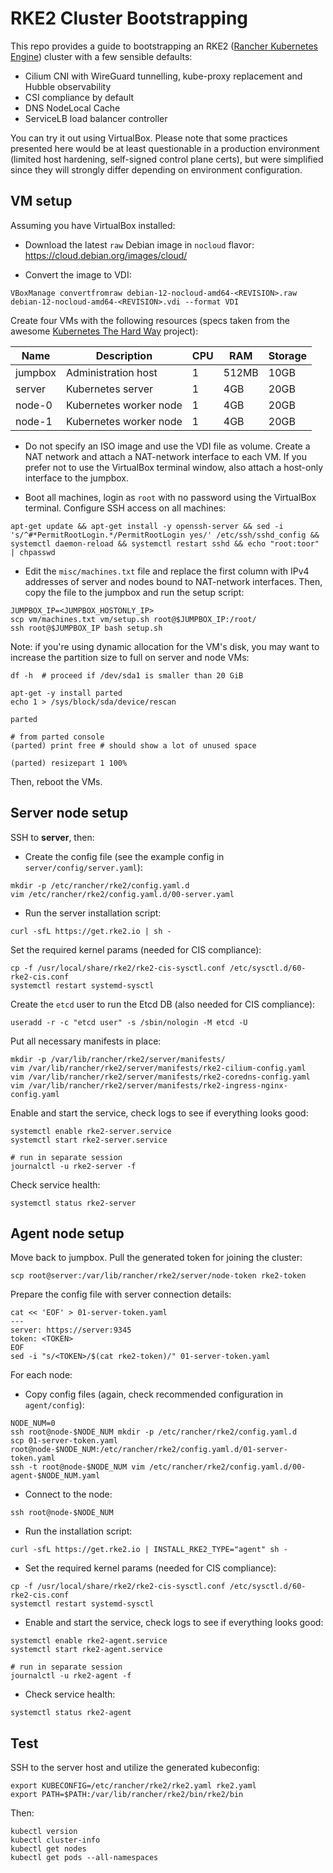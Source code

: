 # RKE2 Cluster Bootstrapping

This repo provides a guide to bootstrapping an RKE2 ([Rancher Kubernetes Engine](https://docs.rke2.io/)) cluster with a few sensible defaults:

- Cilium CNI with WireGuard tunnelling, kube-proxy replacement and Hubble observability
- CSI compliance by default
- DNS NodeLocal Cache
- ServiceLB load balancer controller

You can try it out using VirtualBox. Please note that some practices presented here would be at least questionable in a production environment (limited host hardening, self-signed control plane certs), but were simplified since they will strongly differ depending on environment configuration.

## VM setup

Assuming you have VirtualBox installed:

- Download the latest `raw` Debian image in `nocloud` flavor: https://cloud.debian.org/images/cloud/

- Convert the image to VDI:

```shell
VBoxManage convertfromraw debian-12-nocloud-amd64-<REVISION>.raw  debian-12-nocloud-amd64-<REVISION>.vdi --format VDI
```

Create four VMs with the following resources (specs taken from the awesome [Kubernetes The Hard Way](https://github.com/kelseyhightower/kubernetes-the-hard-way) project):

| Name    | Description            | CPU | RAM   | Storage |
|---------|------------------------|-----|-------|---------|
| jumpbox | Administration host    | 1   | 512MB | 10GB    |
| server  | Kubernetes server      | 1   | 4GB   | 20GB    |
| node-0  | Kubernetes worker node | 1   | 4GB   | 20GB    |
| node-1  | Kubernetes worker node | 1   | 4GB   | 20GB    |

- Do not specify an ISO image and use the VDI file as volume. Create a NAT network and attach a NAT-network interface to each VM. If you prefer not to use the VirtualBox terminal window, also attach a host-only interface to the jumpbox.

- Boot all machines, login as `root` with no password using the VirtualBox terminal. Configure SSH access on all machines:

```shell
apt-get update && apt-get install -y openssh-server && sed -i 's/^#*PermitRootLogin.*/PermitRootLogin yes/' /etc/ssh/sshd_config && systemctl daemon-reload && systemctl restart sshd && echo "root:toor" | chpasswd
```

- Edit the `misc/machines.txt` file and replace the first column with IPv4 addresses of server and nodes bound to NAT-network interfaces. Then, copy the file to the jumpbox and run the setup script:

```shell
JUMPBOX_IP=<JUMPBOX_HOSTONLY_IP>
scp vm/machines.txt vm/setup.sh root@$JUMPBOX_IP:/root/
ssh root@$JUMPBOX_IP bash setup.sh
```

Note: if you're using dynamic allocation for the VM's disk, you may want to increase the partition size to full on server and node VMs:

```shell
df -h  # proceed if /dev/sda1 is smaller than 20 GiB

apt-get -y install parted
echo 1 > /sys/block/sda/device/rescan

parted

# from parted console
(parted) print free # should show a lot of unused space

(parted) resizepart 1 100%
```

Then, reboot the VMs.

## Server node setup

SSH to **server**, then:

- Create the config file (see the example config in `server/config/server.yaml`):

```shell
mkdir -p /etc/rancher/rke2/config.yaml.d
vim /etc/rancher/rke2/config.yaml.d/00-server.yaml
```

- Run the server installation script:

```shell
curl -sfL https://get.rke2.io | sh -
```

Set the required kernel params (needed for CIS compliance):

```shell
cp -f /usr/local/share/rke2/rke2-cis-sysctl.conf /etc/sysctl.d/60-rke2-cis.conf
systemctl restart systemd-sysctl
```

Create the `etcd` user to run the Etcd DB (also needed for CIS compliance):

```shell
useradd -r -c "etcd user" -s /sbin/nologin -M etcd -U
```

Put all necessary manifests in place:

```shell
mkdir -p /var/lib/rancher/rke2/server/manifests/
vim /var/lib/rancher/rke2/server/manifests/rke2-cilium-config.yaml
vim /var/lib/rancher/rke2/server/manifests/rke2-coredns-config.yaml
vim /var/lib/rancher/rke2/server/manifests/rke2-ingress-nginx-config.yaml
```

Enable and start the service, check logs to see if everything looks good:

```shell
systemctl enable rke2-server.service
systemctl start rke2-server.service

# run in separate session
journalctl -u rke2-server -f
```

Check service health:

```shell
systemctl status rke2-server
```

## Agent node setup

Move back to jumpbox. Pull the generated token for joining the cluster:

```shell
scp root@server:/var/lib/rancher/rke2/server/node-token rke2-token
```

Prepare the config file with server connection details:

```shell
cat << 'EOF' > 01-server-token.yaml
---
server: https://server:9345
token: <TOKEN>
EOF
sed -i "s/<TOKEN>/$(cat rke2-token)/" 01-server-token.yaml
```

For each node:

- Copy config files (again, check recommended configuration in `agent/config`):

```shell
NODE_NUM=0
ssh root@node-$NODE_NUM mkdir -p /etc/rancher/rke2/config.yaml.d
scp 01-server-token.yaml root@node-$NODE_NUM:/etc/rancher/rke2/config.yaml.d/01-server-token.yaml
ssh -t root@node-$NODE_NUM vim /etc/rancher/rke2/config.yaml.d/00-agent-$NODE_NUM.yaml
```

- Connect to the node:

```shell
ssh root@node-$NODE_NUM
```

- Run the installation script:

```shell
curl -sfL https://get.rke2.io | INSTALL_RKE2_TYPE="agent" sh -
```

- Set the required kernel params (needed for CIS compliance):

```shell
cp -f /usr/local/share/rke2/rke2-cis-sysctl.conf /etc/sysctl.d/60-rke2-cis.conf
systemctl restart systemd-sysctl
```

- Enable and start the service, check logs to see if everything looks good:

```shell
systemctl enable rke2-agent.service
systemctl start rke2-agent.service

# run in separate session
journalctl -u rke2-agent -f
```

- Check service health:

```shell
systemctl status rke2-agent
```

## Test

SSH to the server host and utilize the generated kubeconfig:

```shell
export KUBECONFIG=/etc/rancher/rke2/rke2.yaml rke2.yaml
export PATH=$PATH:/var/lib/rancher/rke2/bin/rke2/bin
```

Then:

```shell
kubectl version
kubectl cluster-info
kubectl get nodes
kubectl get pods --all-namespaces
```
